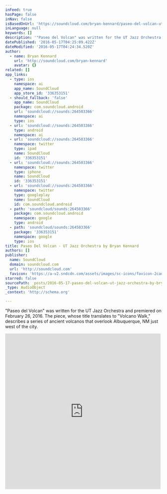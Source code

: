 ```yaml
---
inFeed: true
hasPage: false
inNav: false
isBasedOnUrl: 'https://soundcloud.com/bryan-kennard/paseo-del-volcan-ut-jazz-orchestra?in=bryan-kennard/sets/ut-jazz-orchestra'
inLanguage: null
keywords: []
description: '"Paseo del Volcan" was written for the UT Jazz Orchestra and premiered on February 26, 2016. The piece, whose title translates to "Volcano Walk," describes a series of ancient volcanos that overlook Albuquerque, NM just west of the city. '
datePublished: '2016-05-17T04:25:09.422Z'
dateModified: '2016-05-17T04:24:34.520Z'
author:
  - name: Bryan Kennard
    url: 'http://soundcloud.com/bryan-kennard'
    avatar: {}
related: []
app_links:
  - type: ios
    namespace: ai
    app_name: SoundCloud
    app_store_id: '336353151'
  - should_fallback: 'false'
    app_name: SoundCloud
    package: com.soundcloud.android
    url: 'soundcloud://sounds:264503366'
    namespace: ai
    type: ios
  - url: 'soundcloud://sounds:264503366'
    type: android
    namespace: ai
  - url: 'soundcloud://sounds:264503366'
    namespace: twitter
    type: ipad
    name: SoundCloud
    id: '336353151'
  - url: 'soundcloud://sounds:264503366'
    namespace: twitter
    type: iphone
    name: SoundCloud
    id: '336353151'
  - url: 'soundcloud://sounds:264503366'
    namespace: twitter
    type: googleplay
    name: SoundCloud
    id: com.soundcloud.android
  - path: 'soundcloud/sounds:264503366'
    package: com.soundcloud.android
    namespace: google
    type: android
  - path: 'soundcloud/sounds:264503366'
    package: '336353151'
    namespace: google
    type: ios
title: Paseo Del Volcan - UT Jazz Orchestra by Bryan Kennard
authors: []
publisher:
  name: SoundCloud
  domain: soundcloud.com
  url: 'http://soundcloud.com'
  favicon: 'https://a-v2.sndcdn.com/assets/images/sc-icons/favicon-2cadd14b.ico'
starred: false
sourcePath: _posts/2016-05-17-paseo-del-volcan-ut-jazz-orchestra-by-bryan-kennard.md
_type: AudioObject
_context: 'http://schema.org'

---
```

"Paseo del Volcan" was written for the UT Jazz Orchestra and premiered on February 26, 2016\. The piece, whose title translates to "Volcano Walk," describes a series of ancient volcanos that overlook Albuquerque, NM just west of the city. 

<iframe src="https://cdn.embedly.com/widgets/media.html?src=https%3A%2F%2Fw.soundcloud.com%2Fplayer%2F%3Fvisual%3Dtrue%26url%3Dhttp%253A%252F%252Fapi.soundcloud.com%252Ftracks%252F264503366%26show_artwork%3Dtrue%26in%3Dbryan-kennard%252Fsets%252Fut-jazz-orchestra&amp;url=https%3A%2F%2Fsoundcloud.com%2Fbryan-kennard%2Fpaseo-del-volcan-ut-jazz-orchestra%3Fin%3Dbryan-kennard%2Fsets%2Fut-jazz-orchestra&amp;image=http%3A%2F%2Fi1.sndcdn.com%2Fartworks-000163171374-mtrl1u-t500x500.jpg&amp;key=b7d04c9b404c499eba89ee7072e1c4f7&amp;type=text%2Fhtml&amp;schema=soundcloud" width="500" height="500" scrolling="no" frameborder="0" allowfullscreen="" style=""></iframe>